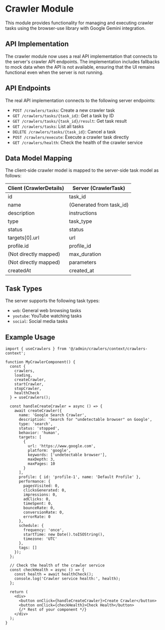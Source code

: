 # Crawler Module

This module provides functionality for managing and executing crawler tasks using the browser-use library with Google Gemini integration.

## API Implementation

The crawler module now uses a real API implementation that connects to the server's crawler API endpoints. The implementation includes fallbacks to mock data when the API is not available, ensuring that the UI remains functional even when the server is not running.

## API Endpoints

The real API implementation connects to the following server endpoints:

- `POST /crawlers/tasks`: Create a new crawler task
- `GET /crawlers/tasks/{task_id}`: Get a task by ID
- `GET /crawlers/tasks/{task_id}/result`: Get task result
- `GET /crawlers/tasks`: List all tasks
- `DELETE /crawlers/tasks/{task_id}`: Cancel a task
- `POST /crawlers/execute`: Execute a crawler task directly
- `GET /crawlers/health`: Check the health of the crawler service

## Data Model Mapping

The client-side crawler model is mapped to the server-side task model as follows:

| Client (CrawlerDetails)   | Server (CrawlerTask)     |
|---------------------------|--------------------------|
| id                        | task_id                  |
| name                      | (Generated from task_id) |
| description               | instructions             |
| type                      | task_type                |
| status                    | status                   |
| targets[0].url            | url                      |
| profile.id                | profile_id               |
| (Not directly mapped)     | max_duration             |
| (Not directly mapped)     | parameters               |
| createdAt                 | created_at               |

## Task Types

The server supports the following task types:

- `web`: General web browsing tasks
- `youtube`: YouTube watching tasks
- `social`: Social media tasks

## Example Usage

```tsx
import { useCrawlers } from '@/admin/crawlers/context/crawlers-context';

function MyCrawlerComponent() {
  const {
    crawlers,
    loading,
    createCrawler,
    startCrawler,
    stopCrawler,
    healthCheck
  } = useCrawlers();

  const handleCreateCrawler = async () => {
    await createCrawler({
      name: 'Google Search Crawler',
      description: 'Search for "undetectable browser" on Google',
      type: 'search',
      status: 'stopped',
      behavior: 'human',
      targets: [
        {
          url: 'https://www.google.com',
          platform: 'google',
          keywords: ['undetectable browser'],
          maxDepth: 3,
          maxPages: 10
        }
      ],
      profile: { id: 'profile-1', name: 'Default Profile' },
      performance: {
        pagesVisited: 0,
        clicksGenerated: 0,
        impressions: 0,
        adClicks: 0,
        timeSpent: 0,
        bounceRate: 0,
        conversionRate: 0,
        errorRate: 0
      },
      schedule: {
        frequency: 'once',
        startTime: new Date().toISOString(),
        timezone: 'UTC'
      },
      tags: []
    });
  };

  // Check the health of the crawler service
  const checkHealth = async () => {
    const health = await healthCheck();
    console.log('Crawler service health:', health);
  };

  return (
    <div>
      <button onClick={handleCreateCrawler}>Create Crawler</button>
      <button onClick={checkHealth}>Check Health</button>
      {/* Rest of your component */}
    </div>
  );
}
```
